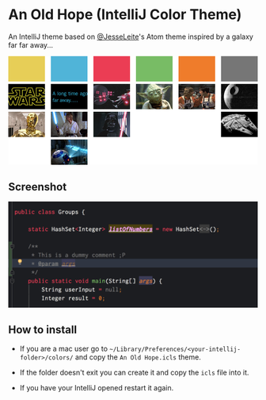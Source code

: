 # An Old Hope (IntelliJ Color Theme)

An IntelliJ theme based on [@JesseLeite](https://github.com/JesseLeite/an-old-hope-syntax-atom)'s Atom theme inspired by a galaxy far far away...

![palette](https://raw.githubusercontent.com/juanmaruiz/an-old-hope-syntax-intellij/master/palette.jpg)

## Screenshot

![intellij-screenshot](https://raw.githubusercontent.com/juanmaruiz/an-old-hope-syntax-intellij/master/intellij-an-old-hope-theme.png)

## How to install

* If you are a mac user go to ```~/Library/Preferences/<your-intellij-folder>/colors/``` and copy the ```An Old Hope.icls``` theme.

* If the folder doesn't exit you can create it and copy the ```icls``` file into it.

* If you have your IntelliJ opened restart it again.